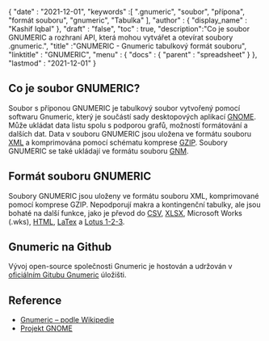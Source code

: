 {
  "date" : "2021-12-01",
  "keywords" :[ ".gnumeric", "soubor", "přípona", "formát souboru", "gnumeric", "Tabulka" ],
  "author" : {
    "display_name" : "Kashif Iqbal"
},
  "draft" : "false",
  "toc" : true,
  "description":"Co je soubor GNUMERIC a rozhraní API, která mohou vytvářet a otevírat soubory .gnumeric.",
  "title" :"GNUMERIC - Gnumeric tabulkový formát souboru",
  "linktitle" : "GNUMERIC",
  "menu" : {
    "docs" : {
      "parent" : "spreadsheet"
}
},
  "lastmod" : "2021-12-01"
}

## Co je soubor GNUMERIC?

Soubor s příponou GNUMERIC je tabulkový soubor vytvořený pomocí softwaru Gnumeric, který je součástí sady desktopových aplikací [GNOME](https://www.gnome.org/). Může ukládat data listu spolu s podporou grafů, možností formátování a dalších dat. Data v souboru GNUMERIC jsou uložena ve formátu souboru [XML](/cs/web/xml/) a komprimována pomocí schématu komprese [GZIP](/cs/compression/gz/). Soubory GNUMERIC se také ukládají ve formátu souboru [GNM](/cs/spreadsheet/gnm/).

## Formát souboru GNUMERIC

Soubory GNUMERIC jsou uloženy ve formátu souboru XML, komprimované pomocí komprese GZIP. Nepodporují makra a kontingenční tabulky, ale jsou bohaté na další funkce, jako je převod do [CSV](/cs/spreadsheet/csv/), [XLSX](/cs/spreadsheet/xlsx/), Microsoft Works (.wks), [ HTML](/cs/web/html/), [LaTex](/cs/word-processing/latex/) a [Lotus 1-2-3](/cs/spreadsheet/123/).

## Gnumeric na Github

Vývoj open-source společnosti Gnumeric je hostován a udržován v [oficiálním Gitubu Gnumeric](https://github.com/GNOME/gnumeric) úložišti.

## Reference

* [Gnumeric – podle Wikipedie](https://en.wikipedia.org/wiki/Gnumeric)
* [Projekt GNOME](https://en.wikipedia.org/wiki/The_GNOME_Project)


